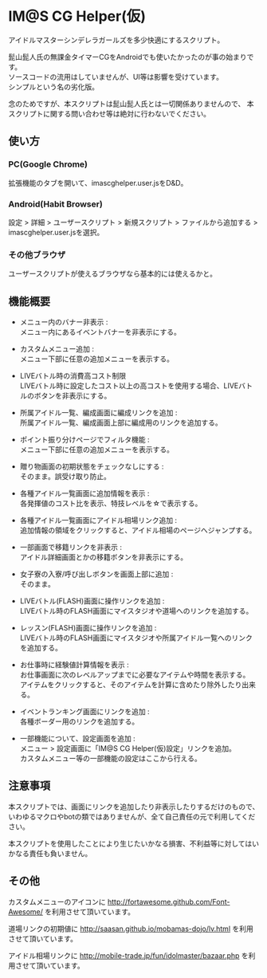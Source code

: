 IM@S CG Helper(仮)
======================
アイドルマスターシンデレラガールズを多少快適にするスクリプト。

髭山髭人氏の無課金タイマーCGをAndroidでも使いたかったのが事の始まりです。  
ソースコードの流用はしていませんが、UI等は影響を受けています。  
シンプルという名の劣化版。

念のためですが、本スクリプトは髭山髭人氏とは一切関係ありませんので、
本スクリプトに関する問い合わせ等は絶対に行わないでください。

使い方
------
### PC(Google Chrome) ###
拡張機能のタブを開いて、imascghelper.user.jsをD&D。

### Android(Habit Browser) ###
設定 > 詳細 > ユーザースクリプト > 新規スクリプト > ファイルから追加する > imascghelper.user.jsを選択。

### その他ブラウザ ###
ユーザースクリプトが使えるブラウザなら基本的には使えるかと。

機能概要
----------------
+   メニュー内のバナー非表示 :  
    メニュー内にあるイベントバナーを非表示にする。

+   カスタムメニュー追加 :  
    メニュー下部に任意の追加メニューを表示する。

+   LIVEバトル時の消費高コスト制限  
    LIVEバトル時に設定したコスト以上の高コストを使用する場合、LIVEバトルのボタンを非表示にする。

+   所属アイドル一覧、編成画面に編成リンクを追加 :  
    所属アイドル一覧、編成画面上部に編成用のリンクを追加する。

+   ポイント振り分けページでフィルタ機能 :  
    メニュー下部に任意の追加メニューを表示する。

+   贈り物画面の初期状態をチェックなしにする :  
    そのまま。誤受け取り防止。

+   各種アイドル一覧画面に追加情報を表示 :  
    各発揮値のコスト比を表示、特技レベルを☆で表示する。

+   各種アイドル一覧画面にアイドル相場リンク追加 :  
    追加情報の領域をクリックすると、アイドル相場のページへジャンプする。

+   一部画面で移籍リンクを非表示 :  
    アイドル詳細画面とかの移籍ボタンを非表示にする。

+   女子寮の入寮/呼び出しボタンを画面上部に追加 :  
    そのまま。

+   LIVEバトル(FLASH)画面に操作リンクを追加 :  
    LIVEバトル時のFLASH画面にマイスタジオや道場へのリンクを追加する。

+   レッスン(FLASH)画面に操作リンクを追加 :  
    LIVEバトル時のFLASH画面にマイスタジオや所属アイドル一覧へのリンクを追加する。

+   お仕事時に経験値計算情報を表示 :  
    お仕事画面に次のレベルアップまでに必要なアイテムや時間を表示する。  
    アイテムをクリックすると、そのアイテムを計算に含めたり除外したり出来る。

+   イベントランキング画面にリンクを追加 :  
    各種ボーダー用のリンクを追加する。

+   一部機能について、設定画面を追加 :  
    メニュー > 設定画面に「IM@S CG Helper(仮)設定」リンクを追加。  
    カスタムメニュー等の一部機能の設定はここから行える。

注意事項
----------------
本スクリプトでは、画面にリンクを追加したり非表示したりするだけのもので、いわゆるマクロやbotの類ではありませんが、全て自己責任の元で利用してください。  

本スクリプトを使用したことにより生じたいかなる損害、不利益等に対してはいかなる責任も負いません。

その他
----------------
カスタムメニューのアイコンに http://fortawesome.github.com/Font-Awesome/ を利用させて頂いています。

道場リンクの初期値に http://saasan.github.io/mobamas-dojo/lv.html を利用させて頂いています。

アイドル相場リンクに http://mobile-trade.jp/fun/idolmaster/bazaar.php を利用させて頂いています。
